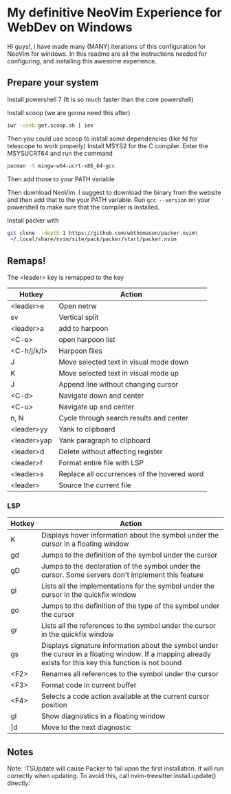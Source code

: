 # My definitive NeoVim Experience for WebDev on Windows

Hi guys!, i have made many (MANY) iterations of this configuration for NeoVim for windows. In this readme are all the instructions needed for configuring, and installing this awesome experience.

## Prepare your system

Install powershell 7 (It is so much faster than the core powershell)

Install scoop (we are gonna need this after)
```bash
iwr -useb get.scoop.sh | iex
```
Then you could use scoop to install some dependencies (like fd for telescope to work properly)
Install MSYS2 for the C compiler. Enter the MSYSUCRT64 and run the command
```bash
pacman -S mingw-w64-ucrt-x86_64-gcc
```
Then add those to your PATH variable

Then download NeoVim. I suggest to download the binary from the website and then add that to the your PATH variable. Run `gcc --version` on your powershell to make sure that the compiler is installed.  

Install packer with
```bash
git clone --depth 1 https://github.com/wbthomason/packer.nvim\
 ~/.local/share/nvim/site/pack/packer/start/packer.nvim
```
## Remaps!
The \<leader\> key is remapped to the <space> key

| Hotkey | Action |
| --- | --- |
| \<leader\>e | Open netrw |
| sv | Vertical split |
| \<leader\>a | add to harpoon |
| \<C-e\> | open harpoon list |
| \<C-h/j/k/l> |Harpoon files |
| J | Move selected text in visual mode down |
| K | Move selected text in visual mode up |
| J | Append line without changing cursor |
| \<C-d\> | Navigate down and center |
| \<C-u\> | Navigate up and center |
| n, N | Cycle through search results and center |
| \<leader\>yy | Yank to clipboard |
| \<leader\>yap | Yank paragraph to clipboard |
| \<leader\>d | Delete without affecting register |
| \<leader\>f | Format entire file with LSP |
| \<leader\>s | Replace all occurrences of the hovered word |
| \<leader\><leader> | Source the current file |


### LSP

| Hotkey | Action |
| --- | --- |
| K | Displays hover information about the symbol under the cursor in a floating window |
| gd | Jumps to the definition of the symbol under the cursor |
| gD | Jumps to the declaration of the symbol under the cursor. Some servers don't implement this feature |
| gi | Lists all the implementations for the symbol under the cursor in the quickfix window |
| go | Jumps to the definition of the type of the symbol under the cursor |
| gr | Lists all the references to the symbol under the cursor in the quickfix window |
| gs | Displays signature information about the symbol under the cursor in a floating window. If a mapping already exists for this key this function is not bound |
| \<F2\> | Renames all references to the symbol under the cursor |
| \<F3\> | Format code in current buffer |
| \<F4\> | Selects a code action available at the current cursor position |
| gl | Show diagnostics in a floating window |
| \]d | Move to the next diagnostic |


## Notes
Note: :TSUpdate will cause Packer to fail upon the first installation. It will run correctly when updating. To avoid this, call nvim-treesitter.install.update() directly:
